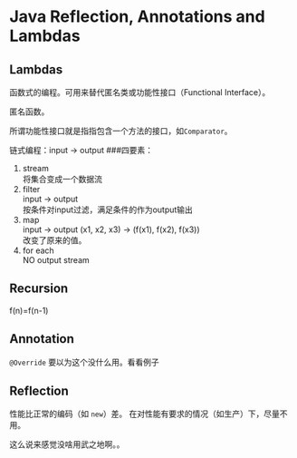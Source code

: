 # Java Reflection, Annotations and Lambdas

## Lambdas
函数式的编程。可用来替代匿名类或功能性接口（Functional Interface）。

匿名函数。

所谓功能性接口就是指指包含一个方法的接口，如`Comparator`。

链式编程：input -> output
###四要素：

1. stream  
将集合变成一个数据流
1. filter  
input -> output  
按条件对input过滤，满足条件的作为output输出
1. map  
input -> output
(x1, x2, x3) -> (f(x1), f(x2), f(x3))  
改变了原来的值。
1. for each  
NO output stream

## Recursion
f(n)=f(n-1)

## Annotation
`@Override` 要以为这个没什么用。看看例子

## Reflection
性能比正常的编码（如 `new`）差。
在对性能有要求的情况（如生产）下，尽量不用。

这么说来感觉没啥用武之地啊。。
